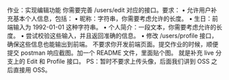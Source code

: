 作业：实现编辑功能
你需要完善 /users/edit 对应的接口。要求：
• 允许用户补充基本个人信息，包括：
• 昵称：字符串，你需要考虑允许的长度。
• 生日：前端输入为 1992-01-01 这种字符串。
• 个人简介：一段文本，你需要考虑允许的长度。
• 尝试校验这些输入，并且返回准确的信息。
• 修改 /users/profile 接口，确保这些信息也能输出到前端。
不要求你开发前端页面。提交作业的时候，顺便提交 postman 响应截图。加一个 README 文件，里面贴个图。
就是补充 live 分支上的 Edit 和 Profile 接口。
PS：暂时不要求上传头像，后面我们讲到 OSS 之后直接用 OSS。